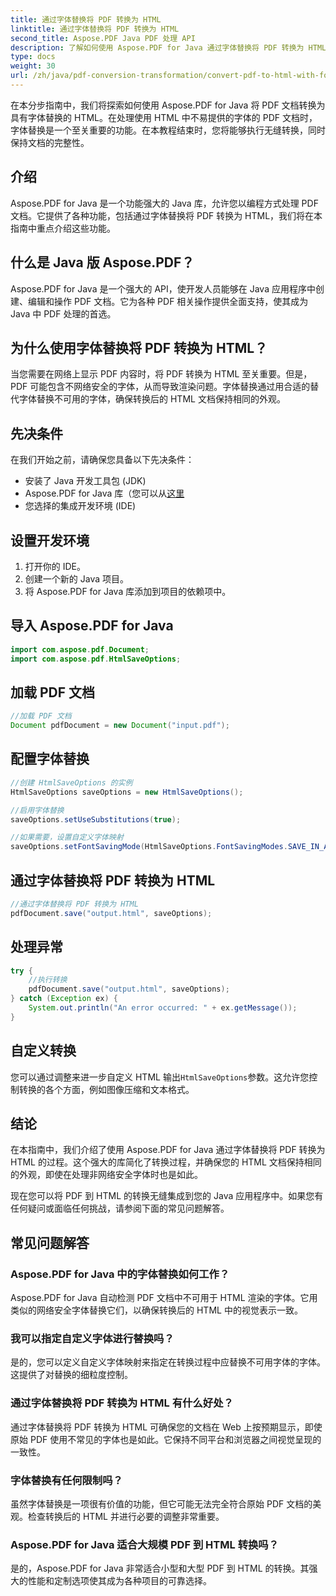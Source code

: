 ```yaml
---
title: 通过字体替换将 PDF 转换为 HTML
linktitle: 通过字体替换将 PDF 转换为 HTML
second_title: Aspose.PDF Java PDF 处理 API
description: 了解如何使用 Aspose.PDF for Java 通过字体替换将 PDF 转换为 HTML。带有源代码的分步指南，可实现无缝转换。立即优化您的网页内容！
type: docs
weight: 30
url: /zh/java/pdf-conversion-transformation/convert-pdf-to-html-with-font-substitution/
---
```


在本分步指南中，我们将探索如何使用 Aspose.PDF for Java 将 PDF 文档转换为具有字体替换的 HTML。在处理使用 HTML 中不易提供的字体的 PDF 文档时，字体替换是一个至关重要的功能。在本教程结束时，您将能够执行无缝转换，同时保持文档的完整性。

## 介绍

Aspose.PDF for Java 是一个功能强大的 Java 库，允许您以编程方式处理 PDF 文档。它提供了各种功能，包括通过字体替换将 PDF 转换为 HTML，我们将在本指南中重点介绍这些功能。

## 什么是 Java 版 Aspose.PDF？

Aspose.PDF for Java 是一个强大的 API，使开发人员能够在 Java 应用程序中创建、编辑和操作 PDF 文档。它为各种 PDF 相关操作提供全面支持，使其成为 Java 中 PDF 处理的首选。

## 为什么使用字体替换将 PDF 转换为 HTML？

当您需要在网络上显示 PDF 内容时，将 PDF 转换为 HTML 至关重要。但是，PDF 可能包含不网络安全的字体，从而导致渲染问题。字体替换通过用合适的替代字体替换不可用的字体，确保转换后的 HTML 文档保持相同的外观。

## 先决条件

在我们开始之前，请确保您具备以下先决条件：

- 安装了 Java 开发工具包 (JDK)
-  Aspose.PDF for Java 库（您可以从[这里](https://releases.aspose.com/pdf/java/)
- 您选择的集成开发环境 (IDE)

## 设置开发环境

1. 打开你的 IDE。
2. 创建一个新的 Java 项目。
3. 将 Aspose.PDF for Java 库添加到项目的依赖项中。

## 导入 Aspose.PDF for Java

```java
import com.aspose.pdf.Document;
import com.aspose.pdf.HtmlSaveOptions;
```

## 加载 PDF 文档

```java
//加载 PDF 文档
Document pdfDocument = new Document("input.pdf");
```

## 配置字体替换

```java
//创建 HtmlSaveOptions 的实例
HtmlSaveOptions saveOptions = new HtmlSaveOptions();

//启用字体替换
saveOptions.setUseSubstitutions(true);

//如果需要，设置自定义字体映射
saveOptions.setFontSavingMode(HtmlSaveOptions.FontSavingModes.SAVE_IN_ALL_FORMATS);
```

## 通过字体替换将 PDF 转换为 HTML

```java
//通过字体替换将 PDF 转换为 HTML
pdfDocument.save("output.html", saveOptions);
```

## 处理异常

```java
try {
    //执行转换
    pdfDocument.save("output.html", saveOptions);
} catch (Exception ex) {
    System.out.println("An error occurred: " + ex.getMessage());
}
```

## 自定义转换

您可以通过调整来进一步自定义 HTML 输出`HtmlSaveOptions`参数。这允许您控制转换的各个方面，例如图像压缩和文本格式。

## 结论

在本指南中，我们介绍了使用 Aspose.PDF for Java 通过字体替换将 PDF 转换为 HTML 的过程。这个强大的库简化了转换过程，并确保您的 HTML 文档保持相同的外观，即使在处理非网络安全字体时也是如此。

现在您可以将 PDF 到 HTML 的转换无缝集成到您的 Java 应用程序中。如果您有任何疑问或面临任何挑战，请参阅下面的常见问题解答。

## 常见问题解答

### Aspose.PDF for Java 中的字体替换如何工作？

Aspose.PDF for Java 自动检测 PDF 文档中不可用于 HTML 渲染的字体。它用类似的网络安全字体替换它们，以确保转换后的 HTML 中的视觉表示一致。

### 我可以指定自定义字体进行替换吗？

是的，您可以定义自定义字体映射来指定在转换过程中应替换不可用字体的字体。这提供了对替换的细粒度控制。

### 通过字体替换将 PDF 转换为 HTML 有什么好处？

通过字体替换将 PDF 转换为 HTML 可确保您的文档在 Web 上按预期显示，即使原始 PDF 使用不常见的字体也是如此。它保持不同平台和浏览器之间视觉呈现的一致性。

### 字体替换有任何限制吗？

虽然字体替换是一项很有价值的功能，但它可能无法完全符合原始 PDF 文档的美观。检查转换后的 HTML 并进行必要的调整非常重要。

### Aspose.PDF for Java 适合大规模 PDF 到 HTML 转换吗？

是的，Aspose.PDF for Java 非常适合小型和大型 PDF 到 HTML 的转换。其强大的性能和定制选项使其成为各种项目的可靠选择。